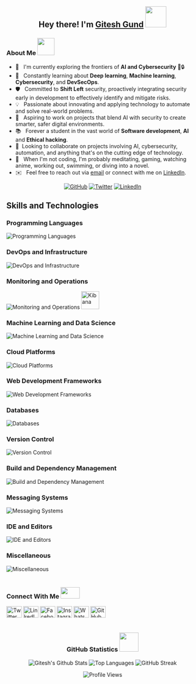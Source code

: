 <h2 align="center">Hey there! I'm <a href="https://www.linkedin.com/in/giteshgund/">Gitesh Gund</a> <img src="https://media.giphy.com/media/fGGV7FeScq2s/giphy.gif" width="55px"></h2>

<h3>About Me <img src="https://media.giphy.com/media/2y98KScHKeaQM/giphy.gif" width="45px"></h3>

- 🔭 &nbsp; I'm currently exploring the frontiers of <strong>AI and Cybersecurity</strong> 🤖🔒
- 🌱 &nbsp; Constantly learning about <strong>Deep learning</strong>, <strong>Machine learning</strong>, <strong>Cybersecurity</strong>, and <strong>DevSecOps</strong>.
- 🛡️ &nbsp; Committed to <strong>Shift Left</strong> security, proactively integrating security early in development to effectively identify and mitigate risks.
- 💡 &nbsp; Passionate about innovating and applying technology to automate and solve real-world problems.
- 🚀 &nbsp; Aspiring to work on projects that blend AI with security to create smarter, safer digital environments.
- 📚 &nbsp; Forever a student in the vast world of <strong>Software development</strong>, <strong>AI</strong> and <strong>Ethical hacking</strong>.
- 🤝 &nbsp;Looking to collaborate on projects involving AI, cybersecurity, automation, and anything that's on the cutting edge of technology.
- 🎨 &nbsp; When I'm not coding, I'm probably meditating, gaming, watching anime, working out, swimming, or diving into a novel.
- ✉️ &nbsp; Feel free to reach out via [email](mailto:giteshgund1@gmail.com) or connect with me on [LinkedIn](https://www.linkedin.com/in/giteshgund/).

<div align="center">
  <a href="https://github.com/jetsunburst"><img src="https://img.shields.io/github/followers/jetsunburst?label=follow&style=social" alt="GitHub"></a>
  <a href="https://twitter.com/giteshgund"><img src="https://img.shields.io/twitter/follow/giteshgund?label=Twitter&style=social" alt="Twitter"></a>
  <a href="https://www.linkedin.com/in/giteshgund/"><img src="https://img.shields.io/badge/LinkedIn-connect-blue" alt="LinkedIn"></a>
</div>

<div align="left">
  <h2>Skills and Technologies</h2>
  <h3>Programming Languages</h3>
  <img src="https://skillicons.dev/icons?i=py,java,go,js,c,cpp,bash,powershell,html" alt="Programming Languages" />
  
  <h3>DevOps and Infrastructure</h3>
  <img src="https://skillicons.dev/icons?i=kubernetes,docker,terraform,jenkins,linux,windows" alt="DevOps and Infrastructure" />
  
  <h3>Monitoring and Operations</h3>
  <img src="https://skillicons.dev/icons?i=grafana" alt="Monitoring and Operations" />
  <img src="https://cdn.jsdelivr.net/gh/devicons/devicon/icons/kibana/kibana-original.svg" alt="Kibana" width=47 />
  
  <h3>Machine Learning and Data Science</h3>
  <img src="https://skillicons.dev/icons?i=pytorch,sklearn,tensorflow,anaconda" alt="Machine Learning and Data Science" />
  
  <h3>Cloud Platforms</h3>
  <img src="https://skillicons.dev/icons?i=aws,gcp,azure" alt="Cloud Platforms" />
  
  <h3>Web Development Frameworks</h3>
  <img src="https://skillicons.dev/icons?i=flask,spring,nodejs" alt="Web Development Frameworks" />
  
  <h3> Databases</h3>
  <img src="https://skillicons.dev/icons?i=mysql,mongodb,postgres,sqlite" alt="Databases" />

  <h3>Version Control</h3>
  <img src="https://skillicons.dev/icons?i=git" alt="Version Control" />

  <h3>Build and Dependency Management</h3>
  <img src="https://skillicons.dev/icons?i=gradle,maven,npm" alt="Build and Dependency Management" />

  <h3>Messaging Systems</h3>
  <img src="https://skillicons.dev/icons?i=kafka" alt="Messaging Systems" />

  <h3>IDE and Editors</h3>
  <img src="https://skillicons.dev/icons?i=vscode,pycharm,idea,eclipse" alt="IDE and Editors" />

  <h3>Miscellaneous</h3>
  <img src="https://skillicons.dev/icons?i=postman" alt="Miscellaneous" />
</div>

#
<h3>Connect With Me <img src="https://media.giphy.com/media/JRlqKEzTDKci5JPcaL/giphy.gif" height="30px" width="50px"></h3>

<div>
<a href="https://twitter.com/giteshgund" target="blank"><img align="center" src="https://img.icons8.com/fluency/48/twitter.png" alt="Twitter" height="30" width="40"></a>
<a href="https://www.linkedin.com/in/giteshgund/" target="blank"><img align="center" src="https://raw.githubusercontent.com/rahuldkjain/github-profile-readme-generator/master/src/images/icons/Social/linked-in-alt.svg" alt="LinkedIn" height="30" width="40"></a>
<a href="https://www.facebook.com/giteshgund" target="blank"><img align="center" src="https://raw.githubusercontent.com/rahuldkjain/github-profile-readme-generator/master/src/images/icons/Social/facebook.svg" alt="Facebook" height="30" width="40"></a>
<a href="https://www.instagram.com/gitesh_gund_" target="blank"><img align="center" src="https://raw.githubusercontent.com/rahuldkjain/github-profile-readme-generator/master/src/images/icons/Social/instagram.svg" alt="Instagram" height="30" width="40"></a>
<a href="https://api.whatsapp.com/send/?phone=&text&app_absent=0&lang=en" target="blank"><img align="center" src="https://raw.githubusercontent.com/rahuldkjain/github-profile-readme-generator/master/src/images/icons/Social/whatsapp.svg" alt="WhatsApp" height="30" width="40"></a>
<a href="https://github.com/jetsunburst" target="blank"><img align="center" src="https://github.com/jetsunburst/jetsunburst/assets/91735941/bae0afd8-5bcb-4e4d-8bd5-f8915e06e2b4" alt="GitHub" height="30" width="40"></a>
</div>

# 
<h3 align="center">GitHub Statistics <img src="https://media.giphy.com/media/Do5GRTYRIhSFy/giphy.gif" width="50px"></h3>

<div align="center">
  <img src="https://github-readme-stats.vercel.app/api?username=jetsunburst&include_all_commits=true&count_private=true&show_icons=true&line_height=20&title_color=7A7ADB&icon_color=2234AE&text_color=D3D3D3&bg_color=0,000000,130F40" alt="Gitesh's Github Stats">
  <img src="https://github-readme-stats.vercel.app/api/top-langs/?username=jetsunburst&layout=compact&text_color=daf7dc&bg_color=151515" alt="Top Languages">
  <img src="http://github-readme-streak-stats.herokuapp.com?user=jetsunburst&theme=highcontrast" alt="GitHub Streak">
</div>

<div align="center">
  <p>
    <img src="https://komarev.com/ghpvc/?username=jetsunburst&label=Profile%20views&color=0e75b6&style=flat" alt="Profile Views">
  </p>
</div>


